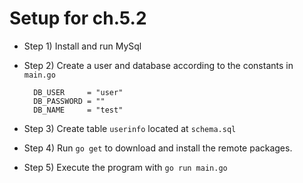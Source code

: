 # Setup for ch.5.2

* Step 1\) Install and run MySql
* Step 2\) Create a user and database according to the constants in `main.go`

  ```text
    DB_USER     = "user"
    DB_PASSWORD = ""
    DB_NAME     = "test"
  ```

* Step 3\) Create table `userinfo` located at `schema.sql`
* Step 4\) Run `go get` to download and install the remote packages.
* Step 5\) Execute the program with `go run main.go`

